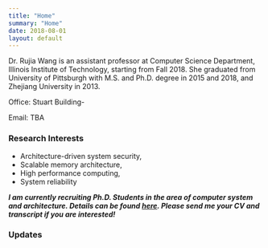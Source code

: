 ```yaml
---
title: "Home"
summary: "Home"
date: 2018-08-01
layout: default
---
```


<!-- ![Researcher Portrait]({{ "/assets/images/photo.jpg" }}){:height="300px"} -->

Dr. Rujia Wang is an assistant professor at Computer Science Department, Illinois Institute of Technology, starting from Fall 2018. She graduated from University of Pittsburgh with M.S. and Ph.D. degree in 2015 and 2018, and Zhejiang University in 2013.

Office: Stuart Building-

Email: TBA




### Research Interests
* Architecture-driven system security,
* Scalable memory architecture,
* High performance computing,
* System reliability​​

***I am currently recruiting Ph.D. Students in the area of computer system and architecture. Details can be found [here](/students). Please send me your CV and transcript if you are interested!***

### Updates
